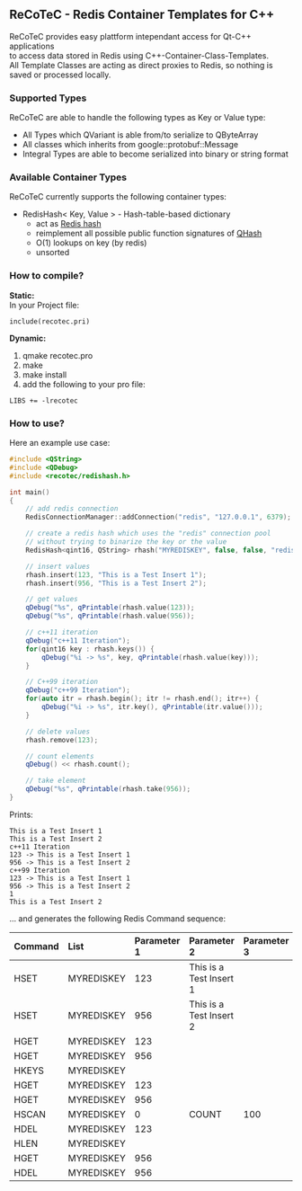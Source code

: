 ## ReCoTeC - Redis Container Templates for C++

ReCoTeC provides easy plattform intependant access for Qt-C++ applications   
to access data stored in Redis using C++\-Container-Class-Templates.   
All Template Classes are acting as direct proxies to Redis, so nothing is saved or processed locally.   

### Supported Types
ReCoTeC are able to handle the following types as Key or Value type:   
 - All Types which QVariant is able from/to serialize to QByteArray
 - All classes which inherits from google::protobuf::Message
 - Integral Types are able to become serialized into binary or string format

### Available Container Types
ReCoTeC currently supports the following container types:
 - RedisHash< Key, Value > - Hash-table-based dictionary
	 - act as [Redis hash][redis-hashes-explained]
	 - reimplement all possible public function signatures of [QHash][qhash-public-signature]
	 - O(1) lookups on key (by redis)
	 - unsorted

### How to compile?
**Static:**  
In your Project file:
```qmake
include(recotec.pri)
```
**Dynamic:**  
1. qmake recotec.pro
2. make
3. make install
4. add the following to your pro file:   
```qmake
LIBS += -lrecotec
```
### How to use?
Here an example use case:
```c++
#include <QString>
#include <QDebug>
#include <recotec/redishash.h>

int main()
{
    // add redis connection
    RedisConnectionManager::addConnection("redis", "127.0.0.1", 6379);

    // create a redis hash which uses the "redis" connection pool
    // without trying to binarize the key or the value
    RedisHash<qint16, QString> rhash("MYREDISKEY", false, false, "redis");

    // insert values
    rhash.insert(123, "This is a Test Insert 1");
    rhash.insert(956, "This is a Test Insert 2");

    // get values
    qDebug("%s", qPrintable(rhash.value(123));
    qDebug("%s", qPrintable(rhash.value(956));

    // c++11 iteration
    qDebug("c++11 Iteration");
    for(qint16 key : rhash.keys()) {
        qDebug("%i -> %s", key, qPrintable(rhash.value(key)));
    }

    // C++99 iteration
    qDebug("c++99 Iteration");
    for(auto itr = rhash.begin(); itr != rhash.end(); itr++) {
        qDebug("%i -> %s", itr.key(), qPrintable(itr.value()));
    }

    // delete values
    rhash.remove(123);

    // count elements
    qDebug() << rhash.count();

    // take element
    qDebug("%s", qPrintable(rhash.take(956));
}
```
Prints:
```
This is a Test Insert 1
This is a Test Insert 2
c++11 Iteration
123 -> This is a Test Insert 1
956 -> This is a Test Insert 2
c++99 Iteration
123 -> This is a Test Insert 1
956 -> This is a Test Insert 2
1
This is a Test Insert 2
```

... and generates the following Redis Command sequence:

Command  | List | Parameter 1 | Parameter 2 | Parameter 3
:-------- | :------- | :--- | :--- | :---
HSET | MYREDISKEY | 123 | This is a Test Insert 1
HSET | MYREDISKEY | 956 | This is a Test Insert 2
HGET | MYREDISKEY | 123
HGET | MYREDISKEY | 956
HKEYS | MYREDISKEY | 
HGET | MYREDISKEY | 123
HGET | MYREDISKEY | 956
HSCAN | MYREDISKEY | 0 | COUNT | 100
HDEL | MYREDISKEY | 123
HLEN | MYREDISKEY | 
HGET | MYREDISKEY | 956
HDEL | MYREDISKEY | 956


[//]: # 

[redis-hashes-explained]: <http://redis.io/topics/data-types#hashes>
[qhash-public-signature]: <http://doc.qt.io/qt-5/qhash.html#public-functions>

